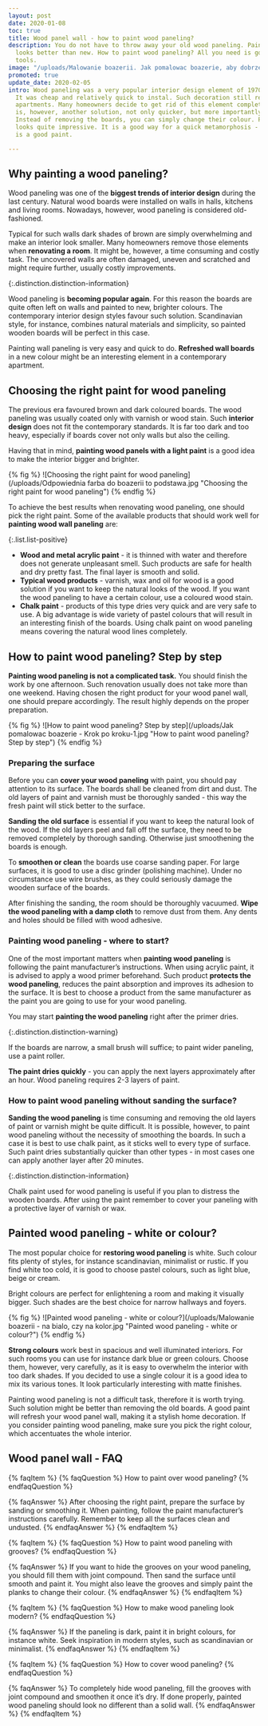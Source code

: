 ```yaml
---
layout: post
date: 2020-01-08
toc: true
title: Wood panel wall - how to paint wood paneling?
description: You do not have to throw away your old wood paneling. Painted paneling
  looks better than new. How to paint wood paneling? All you need is good paint and
  tools.
image: "/uploads/Malowanie boazerii. Jak pomalowac boazerie, aby dobrze wygladala.jpg"
promoted: true
update_date: 2020-02-05
intro: Wood paneling was a very popular interior design element of 1970s and 1980s.
  It was cheap and relatively quick to instal. Such decoration still remains in many
  apartments. Many homeowners decide to get rid of this element completely. There
  is, however, another solution, not only quicker, but more importantly - less expensive.
  Instead of removing the boards, you can simply change their colour. Painted paneling
  looks quite impressive. It is a good way for a quick metamorphosis - all you need
  is a good paint.

---
```

## Why painting a wood paneling?

Wood paneling was one of the **biggest trends of interior design** during the last century. Natural wood boards were installed on walls in halls, kitchens and living rooms. Nowadays, however, wood paneling is considered old-fashioned.

Typical for such walls dark shades of brown are simply overwhelming and make an interior look smaller. Many homeowners remove those elements when **renovating a room**. It might be, however, a time consuming and costly task. The uncovered walls are often damaged, uneven and scratched and might require further, usually costly improvements.

{:.distinction.distinction-information}

Wood paneling is **becoming popular again**. For this reason the boards are quite often left on walls and painted to new, brighter colours. The contemporary interior design styles favour such solution. Scandinavian style, for instance, combines natural materials and simplicity, so painted wooden boards will be perfect in this case.

Painting wall paneling is very easy and quick to do. **Refreshed wall boards** in a new colour might be an interesting element in a contemporary apartment.

## Choosing the right paint for wood paneling

The previous era favoured brown and dark coloured boards. The wood paneling was usually coated only with varnish or wood stain. Such **interior design** does not fit the contemporary standards. It is far too dark and too heavy, especially if boards cover not only walls but also the ceiling.

Having that in mind, **painting wood panels with a light paint** is a good idea to make the interior bigger and brighter.

{% fig %}
![Choosing the right paint for wood paneling](/uploads/Odpowiednia farba do boazerii to podstawa.jpg "Choosing the right paint for wood paneling")
{% endfig %}

To achieve the best results when renovating wood paneling, one should pick the right paint. Some of the available products that should work well for **painting wood wall paneling** are:

{:.list.list-positive}

* **Wood and metal acrylic paint** - it is thinned with water and therefore does not generate unpleasant smell. Such products are safe for health and dry pretty fast. The final layer is smooth and solid.
* **Typical wood products** - varnish, wax and oil for wood is a good solution if you want to keep the natural looks of the wood. If you want the wood paneling to have a certain colour, use a coloured wood stain.
* **Chalk paint** - products of this type dries very quick and are very safe to use. A big advantage is wide variety of pastel colours that will result in an interesting finish of the boards. Using chalk paint on wood paneling means covering the natural wood lines completely.

## How to paint wood paneling? Step by step

**Painting wood paneling is not a complicated task.** You should finish the work by one afternoon. Such renovation usually does not take more than one weekend. Having chosen the right product for your wood panel wall, one should prepare accordingly. The result highly depends on the proper preparation.

{% fig %}
![How to paint wood paneling? Step by step](/uploads/Jak pomalowac boazerie - Krok po kroku-1.jpg "How to paint wood paneling? Step by step")
{% endfig %}

### Preparing the surface

Before you can **cover your wood paneling** with paint, you should pay attention to its surface. The boards shall be cleaned from dirt and dust. The old layers of paint and varnish must be thoroughly sanded - this way the fresh paint will stick better to the surface.

**Sanding the old surface** is essential if you want to keep the natural look of the wood. If the old layers peel and fall off the surface, they need to be removed completely by thorough sanding. Otherwise just smoothening the boards is enough.

To **smoothen or clean** the boards use coarse sanding paper. For large surfaces, it is good to use a disc grinder (polishing machine). Under no circumstance use wire brushes, as they could seriously damage the wooden surface of the boards.

After finishing the sanding, the room should be thoroughly vacuumed. **Wipe the wood paneling with a damp cloth** to remove dust from them. Any dents and holes should be filled with wood adhesive.

### Painting wood paneling - where to start?

One of the most important matters when **painting wood paneling** is following the paint manufacturer’s instructions. When using acrylic paint, it is advised to apply a wood primer beforehand. Such product **protects the wood paneling**, reduces the paint absorption and improves its adhesion to the surface. It is best to choose a product from the same manufacturer as the paint you are going to use for your wood paneling.

You may start **painting the wood paneling** right after the primer dries.

{:.distinction.distinction-warning}

If the boards are narrow, a small brush will suffice; to paint wider paneling, use a paint roller.

**The paint dries quickly** - you can apply the next layers approximately after an hour. Wood paneling requires 2-3 layers of paint.

### How to paint wood paneling without sanding the surface?

**Sanding the wood paneling** is time consuming and removing the old layers of paint or varnish might be quite difficult. It is possible, however, to paint wood paneling without the necessity of smoothing the boards. In such a case it is best to use chalk paint, as it sticks well to every type of surface. Such paint dries substantially quicker than other types - in most cases one can apply another layer after 20 minutes.

{:.distinction.distinction-information}

Chalk paint used for wood paneling is useful if you plan to distress the wooden boards. After using the paint remember to cover your paneling with a protective layer of varnish or wax.

## Painted wood paneling - white or colour?

The most popular choice for **restoring wood paneling** is white. Such colour fits plenty of styles, for instance scandinavian, minimalist or rustic. If you find white too cold, it is good to choose pastel colours, such as light blue, beige or cream.

Bright colours are perfect for enlightening a room and making it visually bigger. Such shades are the best choice for narrow hallways and foyers.

{% fig %}
![Painted wood paneling - white or colour?](/uploads/Malowanie boazerii - na bialo, czy na kolor.jpg "Painted wood paneling - white or colour?")
{% endfig %}

**Strong colours** work best in spacious and well illuminated interiors. For such rooms you can use for instance dark blue or green colours. Choose them, however, very carefully, as it is easy to overwhelm the interior with too dark shades. If you decided to use a single colour it is a good idea to mix its various tones. It look particularly interesting with matte finishes.

Painting wood paneling is not a difficult task, therefore it is worth trying. Such solution might be better than removing the old boards. A good paint will refresh your wood panel wall, making it a stylish home decoration. If you consider painting wood paneling, make sure you pick the right colour, which accentuates the whole interior.

## Wood panel wall - FAQ

{% faqItem %}
{% faqQuestion %}
How to paint over wood paneling?
{% endfaqQuestion %}

{% faqAnswer %}
After choosing the right paint, prepare the surface by sanding or smoothing it. When painting, follow the paint manufacturer’s instructions carefully. Remember to keep all the surfaces clean and undusted.
{% endfaqAnswer %}
{% endfaqItem %}

{% faqItem %}
{% faqQuestion %}
How to paint wood paneling with grooves?
{% endfaqQuestion %}

{% faqAnswer %}
If you want to hide the grooves on your wood paneling, you should fill them with joint compound. Then sand the surface until smooth and paint it. You might also leave the grooves and simply paint the planks to change their colour.
{% endfaqAnswer %}
{% endfaqItem %}

{% faqItem %}
{% faqQuestion %}
How to make wood paneling look modern?
{% endfaqQuestion %}

{% faqAnswer %}
If the paneling is dark, paint it in bright colours, for instance white. Seek inspiration in modern styles, such as scandinavian or minimalist.
{% endfaqAnswer %}
{% endfaqItem %}

{% faqItem %}
{% faqQuestion %}
How to cover wood paneling?
{% endfaqQuestion %}

{% faqAnswer %}
To completely hide wood paneling, fill the grooves with joint compound and smoothen it once it’s dry. If done properly, painted wood paneling should look no different than a solid wall.
{% endfaqAnswer %}
{% endfaqItem %}